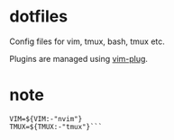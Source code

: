 # dotfiles

Config files for vim, tmux, bash, tmux etc.

Plugins are managed using [vim-plug](https://github.com/junegunn/vim-plug).

# note

```.config/nvim/plugged/vim-tidal/bin/tidalvim
VIM=${VIM:-"nvim"}
TMUX=${TMUX:-"tmux"}```
